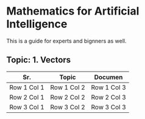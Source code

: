 # Mathematics for Artificial Intelligence

This is a guide  for experts and bignners as well. 

## Topic:  1. Vectors
| Sr.   | Topic   | Documen   |
|------------|------------|------------|
| Row 1 Col 1| Row 1 Col 2| Row 1 Col 3|
| Row 2 Col 1| Row 2 Col 2| Row 2 Col 3|
| Row 3 Col 1| Row 3 Col 2| Row 3 Col 3|
